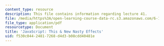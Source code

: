 ```yaml
---
content_type: resource
description: This file contains information regarding lecture 41.
file: /media/https%3A/open-learning-course-data-rc.s3.amazonaws.com/6-170-software-studio-spring-2013/f530c04424817268d4d3b08cdd40481e_MIT6_170S13_41-java-nast.pdf
file_type: application/pdf
resourcetype: Document
title: 'JavaScript: This & New Nasty Effects'
uid: f530c044-2481-7268-d4d3-b08cdd40481e
---
```

